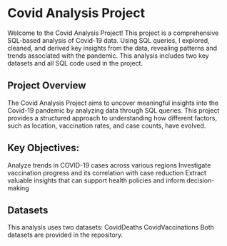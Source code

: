 # Covid Analysis Project
Welcome to the Covid Analysis Project! This project is a comprehensive SQL-based analysis of Covid-19 data. Using SQL queries, I explored, cleaned, and derived key insights from the data, revealing patterns and trends associated with the pandemic. This analysis includes two key datasets and all SQL code used in the project.

## Project Overview
The Covid Analysis Project aims to uncover meaningful insights into the Covid-19 pandemic by analyzing data through SQL queries. This project provides a structured approach to understanding how different factors, such as location, vaccination rates, and case counts, have evolved.

## Key Objectives:
Analyze trends in COVID-19 cases across various regions
Investigate vaccination progress and its correlation with case reduction
Extract valuable insights that can support health policies and inform decision-making

## Datasets
This analysis uses two datasets:
CovidDeaths
CovidVaccinations
Both datasets are provided in the repository.

